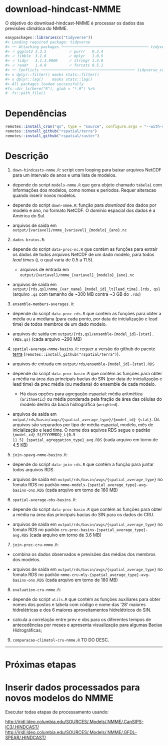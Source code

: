 
<!-- README.md is generated from README.Rmd. Please edit that file -->

# download-hindcast-NMME

<!-- badges: start -->
<!-- badges: end -->

O objetivo do download-hindcast-NMME é processar os dados das previsões
climática do NMME.

``` r
easypackages::libraries(c("tidyverse"))
#> Loading required package: tidyverse
#> ── Attaching packages ─────────────────────────────────────── tidyverse 1.3.0 ──
#> ✓ ggplot2 3.3.5          ✓ purrr   0.3.4     
#> ✓ tibble  3.1.6          ✓ dplyr   1.0.5     
#> ✓ tidyr   1.1.3.9000     ✓ stringr 1.4.0     
#> ✓ readr   1.4.0          ✓ forcats 0.5.1
#> ── Conflicts ────────────────────────────────────────── tidyverse_conflicts() ──
#> x dplyr::filter() masks stats::filter()
#> x dplyr::lag()    masks stats::lag()
#> All packages loaded successfully
#fs::dir_ls(here("R"), glob = "*.R") %>%
#  fs::path_file()
```

# Dependências

``` r
remotes::install_cran("qs", type = "source", configure.args = "--with-simd=AVX2")
remotes::install_github("rspatial/terra")
remotes::install_github("rspatial/raster")
```

# Descrição

1.  `down-hindcasts-nmme.R`: script com looping para baixar arquivos
    NetCDF para um intervalo de anos e uma lista de modelos.

-   depende do script `models-nmme.R` que gera objeto chamado `tabela1`
    com informações dos modelos, como nomes e períodos. Requer alteracao
    quando inserir novos modelos.

-   depende do script `down-nmme.R`: função para *download* dos dados
    por modelo e ano, no formato NetCDF. O domínio espacial dos dados é
    a América do Sul.

-   arquivos de saída em
    `output/{variavel}/nmme_{variavel}_{modelo}_{ano}.nc`

2.  `dados-brutos.R`:

-   depende do script `data-proc-nc.R` que contém as funções para
    extrair os dados de todos arquivos NetCDF de um dado modelo, para
    todos *lead times* (`L` o qual varia de 0.5 a 11.5).

    -   arquivos de entrada em
        `output/{variavel}/nmme_{variavel}_{modelo}_{ano}.nc`

-   arquivos de saída em
    `output/{rds,qs}/nmme_{var_name}_{model_id}_lt{lead_time}.{rds, qs}`
    (arquivo `.qs` com tamanho de \~300 MB contra \~3 GB do `.rds`)

3.  `ensemble-members-averages.R`:

-   depende do script `data-proc-rds.R` que contém as funções para obter
    a média ou a mediana (para cada ponto, por data de inicialização e
    lead time) de todos membros de um dado modelo.

-   arquivos de saída em
    `output/{rds,qs}/ensemble-{model_id}-{stat}.{RDS,qs}` (cada arquivo
    \~290 MB)

4.  `spatial-average-nmme-basins.R`: requer a versão do github do pacote
    [terra](https://github.com/rspatial/terra)
    (`remotes::install_github("rspatial/terra")`).

-   arquivos de entrada em `output/rds/ensemble-{model_id}-{stat}.RDS`

-   depende do script `data-proc-basin.R` que contém as funções para
    obter a média na área das principais bacias do SIN (por data de
    inicialização e lead time) da prec média (ou mediana) do ensemble de
    cada modelo.

    -   Há duas opções para agregação espacial: média aritmética
        (`arithmetic`) ou média ponderada pela fração de área das
        células do modelo dentro da bacia hidrográfica (`weighted`).

-   arquivos de saída em
    `output/rds/basin/avgs/{spatial_average_type}/{model_id}-{stat}`. Os
    arquivos são separados por tipo de média espacial, modelo, mês de
    inicialização e lead time. O nome dos aquivos RDS segue o padrão
    `{model_id}_S{YYYYMMDD}_L{0.5-11.5}_{spatial_agreggation_type}_avg.RDS`
    (cada arquivo em torno de 4.5 KB)

5.  `join-spavg-nmme-basins.R`:

-   depende do script `data-join-rds.R` que contém a função para juntar
    todos arquivos RDS.

-   arquivos de saída em `output/rds/basin/avgs/{spatial_average_type}`
    no fomato RDS no padrão
    `nmme-models-{spatial_average_type}-avg-basins-ons.RDS` (cada
    arquivo em torno de 160 MB)

6.  `spatial-average-obs-basins.R`:

-   depende do script `data-proc-basin.R` que contém as funções para
    obter a média na área das principais bacias do SIN para os dados do
    CRU.

-   arquivos de saída em `output/rds/basin/avgs/{spatial_average_type}`
    no fomato RDS no padrão
    `cru-prec-basins-{spatial_average_type}-avg.RDS` (cada arquivo em
    torno de 3.6 MB)

7.  `join-prec-cru-nmme.R`:

-   combina os dados observados e previsões das médias dos membros dos
    modelos.

-   arquivos de saída em `output/rds/basin/avgs/{spatial_average_type}`
    no fomato RDS no padrão
    `nmme-cru-mly-{spatial_average_type}-avg-basins-ons.RDS` (cada
    arquivo em torno de 180 MB)

8.  `evaluation-cru-nmme.R`:

-   depende do script `utils.R` que contém as funções auxiliares para
    obter nomes dos postos e tabela com código e nome das ‘28’ maiores
    hidrelétricas e dos 6 maiores aproveitamentos hidrelétricos do SIN.

-   calcula a correlação entre prev e obs para os diferentes tempos de
    antecedências por meses e apresenta visualização para algumas Bacias
    Hidrográficas;

9.  `comparacao-climatol-cru-nmme.R` TO DO DESC.

------------------------------------------------------------------------

# Próximas etapas

# Inserir dados processados para novos modelos do NMME

Executar todas etapas de processamento usando:

<http://iridl.ldeo.columbia.edu/SOURCES/.Models/.NMME/.CanSIPS-IC3/.HINDCAST/>
<http://iridl.ldeo.columbia.edu/SOURCES/.Models/.NMME/.GFDL-SPEAR/.HINDCAST/>
